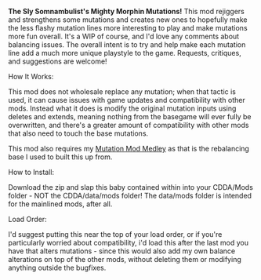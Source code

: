 **The Sly Somnambulist's Mighty Morphin Mutations!**
 This mod rejiggers and strengthens some mutations and creates new ones to hopefully make the less flashy mutation lines more interesting to play and make mutations more fun overall.  It's a WIP of course, and I'd love any comments about balancing issues.  The overall intent is to try and help make each mutation line add a much more unique playstyle to the game. Requests, critiques, and suggestions are welcome!

How It Works:

This mod does not wholesale replace any mutation; when that tactic is used, it can cause issues with game updates and compatibility with other mods. Instead what it does is modify the original mutation inputs using deletes and extends, meaning nothing from the basegame will ever fully be overwritten, and there's a greater amount of compatibility with other mods that also need to touch the base mutations.

This mod also requires my [Mutation Mod Medley](https://github.com/captainsawbones/Sly_Mutation_Mod_Medley) as that is the rebalancing base I used to built this up from.

How to Install:

Download the zip and slap this baby contained within into your CDDA/Mods folder - NOT the CDDA/data/mods folder! The data/mods folder is intended for the mainlined mods, after all.

Load Order:

I'd suggest putting this near the top of your load order, or if you're particularly worried about compatibility, i'd load this after the last mod you have that alters mutations - since this would also add my own balance alterations on top of the other mods, without deleting them or modifying anything outside the bugfixes.
